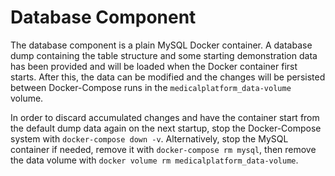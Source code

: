 # Database Component

The database component is a plain MySQL Docker container.
A database dump containing the table structure and some starting demonstration data has been provided and will be loaded when the Docker container first starts.
After this, the data can be modified and the changes will be persisted between Docker-Compose runs in the `medicalplatform_data-volume` volume.

In order to discard accumulated changes and have the container start from the default dump data again on the next startup, stop the Docker-Compose system with
`docker-compose down -v`.
Alternatively, stop the MySQL container if needed, remove it with `docker-compose rm mysql`, then remove the data volume with `docker volume rm medicalplatform_data-volume`.
